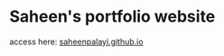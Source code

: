 # Saheen's portfolio website

access here: [saheenpalayi.github.io](https://saheenpalayi.github.io/)